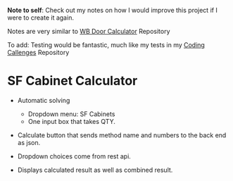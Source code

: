 **Note to self**: Check out my notes on how I would improve this project if I were to create it again.  

Notes are very similar to [WB Door Calculator](https://github.com/MikeM711/WB-Door-Calculator) Repository

To add: Testing would be fantastic, much like my tests in my [Coding Callenges](https://github.com/MikeM711/Coding-Challenges) Repository 

# SF Cabinet Calculator

- Automatic solving

  - Dropdown menu: SF Cabinets
  - One input box that takes QTY.

- Calculate button that sends method name and numbers to the back end as json.

- Dropdown choices come from rest api.

- Displays calculated result as well as combined result.
